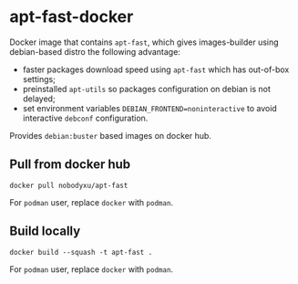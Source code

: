 # apt-fast-docker

Docker image that contains `apt-fast`, which gives images-builder using debian-based distro the following advantage:

 - faster packages download speed using `apt-fast` which has out-of-box settings;
 - preinstalled `apt-utils` so packages configuration on debian is not delayed;
 - set environment variables `DEBIAN_FRONTEND=noninteractive` to avoid interactive `debconf` configuration.

Provides `debian:buster` based images on docker hub.

## Pull from docker hub

```shell
docker pull nobodyxu/apt-fast
```

For `podman` user, replace `docker` with `podman`.

## Build locally

```shell
docker build --squash -t apt-fast .
```

For `podman` user, replace `docker` with `podman`.
